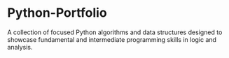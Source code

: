 # Python-Portfolio
A collection of focused Python algorithms and data structures designed to showcase fundamental and intermediate programming skills in logic and analysis.

